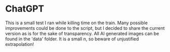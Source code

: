 # ChatGPT

This is a small test I ran while killing time on the train. Many possible improvements could be done to the script, but I decided to share the current version as is for the sake of transparency. 
All AI generated images can be found in the 'data' folder. It is a small n, so beware of unjustified extrapolation!
